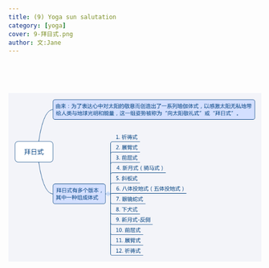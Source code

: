 ```yaml
---
title: (9) Yoga sun salutation 
category: [yoga]
cover: 9-拜日式.png
author: 文:Jane 
---
```


&emsp;&emsp;


&emsp;&emsp;


![Yoga sun salutation](./9-拜日式.png)

      
        
